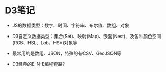 # D3笔记
* JS的数据类型：数字、时间、字符串、布尔值、数组、对象
* D3自定义数据类型：集合(Set)、映射(Map)、嵌套(Nest)、及各种颜色空间(RGB、HSL、L*a*b、HSV)对象等
* 最常用的是数组、JSON，特殊的有CSV、GeoJSON等

* D3经典的E-N-E编程套路?